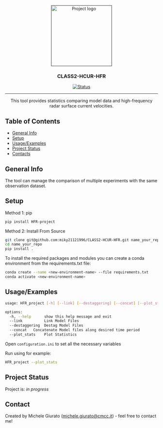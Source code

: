<p align="center">
  <a href="" rel="noopener">
 <img width=200px height=200px src="https://i.imgur.com/6wj0hh6.jpg" alt="Project logo"></a>
</p>

<h3 align="center"> CLASS2-HCUR-HFR</h3>

<div align="center">

[![Status](https://img.shields.io/badge/status-active-success.svg)]()
</div>

---

<p align="center"> This tool provides statistics comparing model data and high-frequency radar surface current velocities.
    <br> 
</p>

## Table of Contents

* [General Info](#General-Info)
* [Setup](#Setup)
* [Usage/Examples](#Usage/Examples)
* [Project Status](#Project-Status)
* [Contacts](#Contacts)

## General Info
The tool can manage the comparison of multiple experiments with the same observation dataset.


## Setup

Method 1: pip
```bash
pip install HFR-project
```

Method 2: Install From Source
```bash
git clone git@github.com:miky21121996/CLASS2-HCUR-HFR.git name_your_repo
cd name_your_repo
pip install .
```
To install the required packages and modules you can create a conda environment from the requirements.txt file:
```bash
conda create --name <new-environment-name> --file requirements.txt
conda activate <new-environment-name>
```
 
## Usage/Examples

```bash
usage: HFR_project [-h] [--link] [--destaggering] [--concat] [--plot_stats]

options:
  -h, --help      show this help message and exit
  --link          Link Model Files
  --destaggering  Destag Model Files
  --concat   Concatenate Model files along desired time period
  --plot_stats    Plot Statistics
```
Open ```configuration.ini``` to set all the necessary variables

Run using for example:
```bash
HFR_project --plot_stats 
```

## Project Status
Project is: _in progress_ 

## Contact
Created by Michele Giurato (michele.giurato@cmcc.it) - feel free to contact me! 
